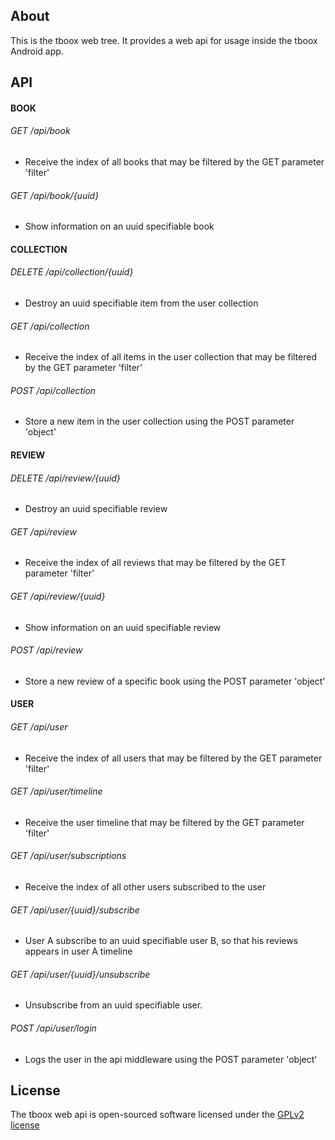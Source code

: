 ## About

This is the tboox web tree. It provides a web api for usage inside the tboox Android app.

## API

#### BOOK

###### GET /api/book
* Receive the index of all books that may be filtered by the GET parameter 'filter'

###### GET /api/book/\{uuid}
* Show information on an uuid specifiable book

#### COLLECTION

###### DELETE /api/collection/\{uuid}
* Destroy an uuid specifiable item from the user collection

###### GET /api/collection
* Receive the index of all items in the user collection that may be filtered by the GET parameter 'filter'

###### POST /api/collection
* Store a new item in the user collection using the POST parameter 'object'

#### REVIEW

###### DELETE /api/review/\{uuid}
* Destroy an uuid specifiable review

###### GET /api/review
* Receive the index of all reviews that may be filtered by the GET parameter 'filter'

###### GET /api/review/\{uuid}
* Show information on an uuid specifiable review

###### POST /api/review
* Store a new review of a specific book using the POST parameter 'object'

#### USER

###### GET /api/user
* Receive the index of all users that may be filtered by the GET parameter 'filter'

###### GET /api/user/timeline
* Receive the user timeline that may be filtered by the GET parameter 'filter'

###### GET /api/user/subscriptions
* Receive the index of all other users subscribed to the user

###### GET /api/user/\{uuid}/subscribe
* User A subscribe to an uuid specifiable user B, so that his reviews appears in user A timeline

###### GET /api/user/\{uuid}/unsubscribe
* Unsubscribe from an uuid specifiable user.

###### POST /api/user/login
* Logs the user in the api middleware using the POST parameter 'object'

## License

The tboox web api is open-sourced software licensed under the [GPLv2 license](https://www.gnu.org/licenses/gpl-2.0.html)

